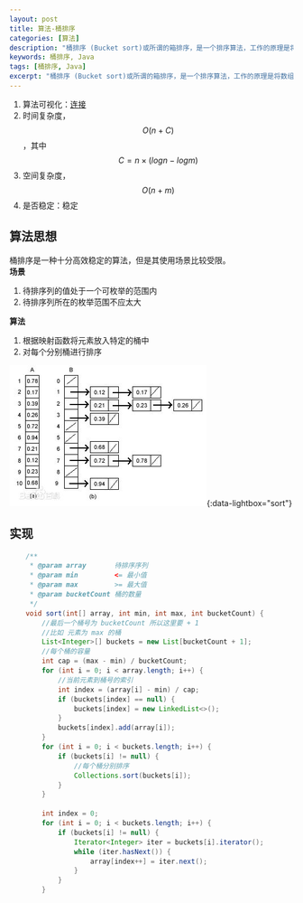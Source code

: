 ```yaml
---
layout: post
title: 算法-桶排序
categories: [算法]
description: "桶排序 (Bucket sort)或所谓的箱排序，是一个排序算法，工作的原理是将数组分到有限数量的桶子里。每个桶子再个别排序（有可能再使用别的排序算法或是以递归方式继续使用桶排序进行排序）。"
keywords: 桶排序, Java
tags: [桶排序, Java]
excerpt: "桶排序 (Bucket sort)或所谓的箱排序，是一个排序算法，工作的原理是将数组分到有限数量的桶子里。每个桶子再个别排序（有可能再使用别的排序算法或是以递归方式继续使用桶排序进行排序）。"
---
```



1. 算法可视化：[连接][href1]
1. 时间复杂度，$$O(n+C)$$，其中$$C=n \times (logn - logm)$$
1. 空间复杂度，$$O(n+m)$$
1. 是否稳定：稳定

## 算法思想
桶排序是一种十分高效稳定的算法，但是其使用场景比较受限。  
__场景__   
1. 待排序列的值处于一个可枚举的范围内
1. 待排序列所在的枚举范围不应太大

__算法__  
1. 根据映射函数将元素放入特定的桶中
1. 对每个分别桶进行排序

[![bucket-sort][img1]][img1]{:data-lightbox="sort"}

## 实现
```java
    /**
     * @param array       待排序序列
     * @param min         <= 最小值
     * @param max         >= 最大值
     * @param bucketCount 桶的数量
     */
    void sort(int[] array, int min, int max, int bucketCount) {
        //最后一个桶号为 bucketCount 所以这里要 + 1
        //比如 元素为 max 的桶
        List<Integer>[] buckets = new List[bucketCount + 1];
        //每个桶的容量
        int cap = (max - min) / bucketCount;
        for (int i = 0; i < array.length; i++) {
            //当前元素到桶号的索引
            int index = (array[i] - min) / cap;
            if (buckets[index] == null) {
                buckets[index] = new LinkedList<>();
            }
            buckets[index].add(array[i]);
        }
        for (int i = 0; i < buckets.length; i++) {
            if (buckets[i] != null) {
                //每个桶分别排序
                Collections.sort(buckets[i]);
            }
        }

        int index = 0;
        for (int i = 0; i < buckets.length; i++) {
            if (buckets[i] != null) {
                Iterator<Integer> iter = buckets[i].iterator();
                while (iter.hasNext()) {
                    array[index++] = iter.next();
                }
            }
        }
```

[img1]: /images/post/algorithm/bucket-sort.jpg

[href1]: https://www.cs.usfca.edu/~galles/visualization/BucketSort.html